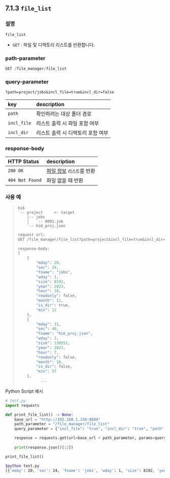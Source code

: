 ﻿## 7.1.3 `file_list`

### 설명

`file_list`

- `GET` : 파일 및 디렉토리 리스트를 반환합니다.

### path-parameter

```python
GET /file_manager/file_list
```

### query-parameter

```
?path=project/jobs&incl_file=true&incl_dir=false
```
|key|description|
|:---|:---|
|`path`|확인하려는 대상 폴더 경로|
|`incl_file`|리스트 출력 시 파일 포함 여부|
|`incl_dir`|리스트 출력 시 디렉토리 포함 여부|

### response-body

|HTTP Status|description|
|:---|:---|
|`200 OK`|[파일 정보](/99-schema/file_info) `리스트`를 반환|
|`404 Not Found`| 파일 없을 때 반환|


### 사용 예

<blockquote>

```
hi6
`-- project     <- target
    |-- jobs
    |   `-- 0001.job
    `-- hi6_proj.json
```

```python
request url:
GET /file_manager/file_list?path=project&incl_file=true&incl_dir=true

response-body:
[
	{
		"mday": 20,
		"sec": 24,
		"fname": "jobs",
		"wday": 1,
		"size": 8192,
		"year": 2023,
		"hour": 18,
		"readonly": false,
		"month": 11,
		"is_dir": true,
		"min": 12
	},
	{
		"mday": 31,
		"sec": 40,
		"fname": "hi6_proj.json",
		"wday": 2,
		"size": 130551,
		"year": 2023,
		"hour": 7,
		"readonly": false,
		"month": 10,
		"is_dir": false,
		"min": 57
	},
	      ...
```

</blockquote>

Python Script 예시

```python
# test.py
import requests

def print_file_list() -> None:
    base_url = "http://192.168.1.150:8888"
    path_parameter = "/file_manager/file_list"
    query_parameter = {"incl_file": "true", "incl_dir": "true", "path": "project"}

    response = requests.get(url=base_url + path_parameter, params=query_parameter)
	
    print(response.json()[:2])

print_file_list()
```
```sh
$python test.py
[{'mday': 20, 'sec': 24, 'fname': 'jobs', 'wday': 1, 'size': 8192, 'year': 2023, 'hour': 18, 'readonly': False, 'month': 11, 'is_dir': True, 'min': 12}, {'mday': 20, 'sec': 10, 'fname': 'vars', 'wday': 1, 'size': 8192, 'year': 2023, 'hour': 14, 'readonly': False, 'month': 11, 'is_dir': True, 'min': 50}]
```